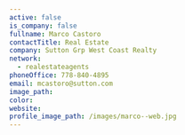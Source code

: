 ```yaml
---
active: false
is_company: false
fullname: Marco Castoro
contactTitle: Real Estate
company: Sutton Grp West Coast Realty
network:
  - realestateagents
phoneOffice: 778-840-4895
email: mcastoro@sutton.com
image_path:
color:
website:
profile_image_path: /images/marco--web.jpg
---
```



